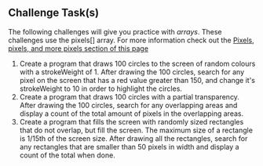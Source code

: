 Challenge Task(s)
-------

The following challenges will give you practice with _arrays_.  These challenges use the pixels[] array.  For more information check out the [Pixels, pixels, and more pixels section of this page](https://processing.org/tutorials/pixels/)

1. Create a program that draws 100 circles to the screen of random colours with a strokeWeight of 1.  After drawing the 100 circles, search for any pixel on the screen that has a red value greater than 150, and change it's strokeWeight to 10 in order to highlight the circles.
2. Create a program that draws 100 circles with a partial transparency.  After drawing the 100 circles, search for any overlapping areas and display a count of the total amount of pixels in the overlapping areas.
3. Create a program that fills the screen with randomly sized rectangles that do not overlap, but fill the screen.  The maximum size of a rectangle is 1/15th of the screen size.  After drawing all the rectangles, search for any rectangles that are smaller than 50 pixels in width and display a count of the total when done.


